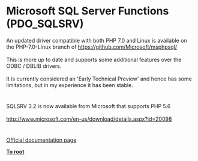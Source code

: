 # Microsoft SQL Server Functions (PDO_SQLSRV)



An updated driver compatible with both PHP 7.0 and Linux is available on the PHP-7.0-Linux branch of https://github.com/Microsoft/msphpsql/<br><br>This is more up to date and supports some additional features over the ODBC / DBLIB drivers.<br><br>It is currently considered an &apos;Early Technical Preview&apos; and hence has some limitations, but in my experience it has been stable.  

#

SQLSRV 3.2 is now available from Microsoft that supports PHP 5.6<br><br>http://www.microsoft.com/en-us/download/details.aspx?id=20098  

#

[Official documentation page](https://www.php.net/manual/en/ref.pdo-sqlsrv.php)

**[To root](/README.md)**